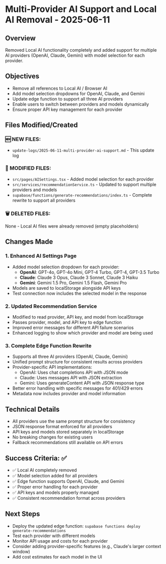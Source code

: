 # Multi-Provider AI Support and Local AI Removal - 2025-06-11

## Overview
Removed Local AI functionality completely and added support for multiple AI providers (OpenAI, Claude, Gemini) with model selection for each provider.

## Objectives
- Remove all references to Local AI / Browser AI
- Add model selection dropdowns for OpenAI, Claude, and Gemini
- Update edge function to support all three AI providers
- Enable users to switch between providers and models dynamically
- Ensure proper API key management for each provider

## Files Modified/Created

### 🆕 NEW FILES:
- `update-logs/2025-06-11-multi-provider-ai-support.md` - This update log

### 🔄 MODIFIED FILES:
- `src/pages/AISettings.tsx` - Added model selection for each provider
- `src/services/recommendationService.ts` - Updated to support multiple providers and models
- `supabase/functions/generate-recommendations/index.ts` - Complete rewrite to support all providers

### 🗑️ DELETED FILES:
None - Local AI files were already removed (empty placeholders)

## Changes Made

### 1. Enhanced AI Settings Page
- Added model selection dropdown for each provider:
  - **OpenAI**: GPT-4o, GPT-4o Mini, GPT-4 Turbo, GPT-4, GPT-3.5 Turbo
  - **Claude**: Claude 3 Opus, Claude 3 Sonnet, Claude 3 Haiku
  - **Gemini**: Gemini 1.5 Pro, Gemini 1.5 Flash, Gemini Pro
- Models are saved to localStorage alongside API keys
- Test connection now includes the selected model in the response

### 2. Updated Recommendation Service
- Modified to read provider, API key, and model from localStorage
- Passes provider, model, and API key to edge function
- Improved error messages for different API failure scenarios
- Enhanced logging to show which provider and model are being used

### 3. Complete Edge Function Rewrite
- Supports all three AI providers (OpenAI, Claude, Gemini)
- Unified prompt structure for consistent results across providers
- Provider-specific API implementations:
  - OpenAI: Uses chat completions API with JSON mode
  - Claude: Uses messages API with JSON extraction
  - Gemini: Uses generateContent API with JSON response type
- Better error handling with specific messages for 401/429 errors
- Metadata now includes provider and model information

## Technical Details
- All providers use the same prompt structure for consistency
- JSON response format enforced for all providers
- API keys and models stored separately in localStorage
- No breaking changes for existing users
- Fallback recommendations still available on API errors

## Success Criteria: ✅
- ✅ Local AI completely removed
- ✅ Model selection added for all providers
- ✅ Edge function supports OpenAI, Claude, and Gemini
- ✅ Proper error handling for each provider
- ✅ API keys and models properly managed
- ✅ Consistent recommendation format across providers

## Next Steps
- Deploy the updated edge function: `supabase functions deploy generate-recommendations`
- Test each provider with different models
- Monitor API usage and costs for each provider
- Consider adding provider-specific features (e.g., Claude's larger context window)
- Add cost estimates for each model in the UI